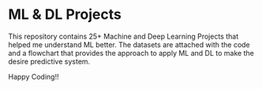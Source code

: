 # ML & DL Projects
This repository contains 25+ Machine and Deep Learning Projects that helped me understand ML better.
The datasets are attached with the code and a flowchart that provides the approach to apply ML and DL to make the desire predictive system.

Happy Coding!!
